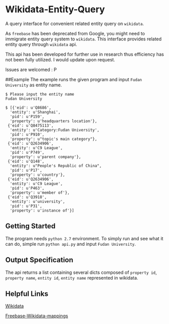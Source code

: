 # Wikidata-Entity-Query

A query interface for convenient related entity query on `wikidata`.

As `freebase` has been deprecated from Google, you might need to immigrate entity query system to `wikidata`. This interface provides related entity query through `wikidata` api.

This api has been developed for further use in research thus efficiency has not been fully utilized. I would update upon request.

Issues are welcomed : P

##Example
The example runs the given program and input `Fudan University` as entity name.
```
$ Please input the entity name
Fudan University

$ [{'eid': u'Q8686',
  'entity': u'Shanghai',
  'pid': u'P159',
  'property': u'headquarters location'},
 {'eid': u'Q8475113',
  'entity': u'Category:Fudan University',
  'pid': u'P910',
  'property': u"topic's main category"},
 {'eid': u'Q2634906',
  'entity': u'C9 League',
  'pid': u'P749',
  'property': u'parent company'},
 {'eid': u'Q148',
  'entity': u"People's Republic of China",
  'pid': u'P17',
  'property': u'country'},
 {'eid': u'Q2634906',
  'entity': u'C9 League',
  'pid': u'P463',
  'property': u'member of'},
 {'eid': u'Q3918',
  'entity': u'university',
  'pid': u'P31',
  'property': u'instance of'}]

```

## Getting Started
The program needs `python 2.7` environment.
To simply run and see what it can do, simple run `python api.py` and input `Fudan University`.

## Output Specification
The api returns a list containing several dicts composed of `property id`, `property name`, `entity id`, `entity name` represented in wikidata.

## Helpful Links
[Wikidata](https://www.wikidata.org/wiki/Wikidata:Main_Page)

[Freebase-Wikidata-mappings](https://developers.google.com/freebase/#freebase-wikidata-mappings)
